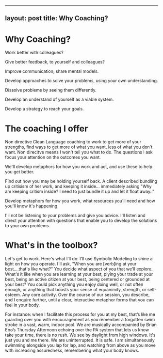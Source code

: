 ---
layout: post
title: Why Coaching?
--
# Why Coaching?

Work better with colleagues?

Give better feedback, to yourself and colleagues?

Improve communication, share mental models.

Develop approaches to solve your problems, using your own understanding.

Dissolve problems by seeing them differently.

Develop an understand of yourself as a viable system.

Develop a strategy to reach your goals.

# The coaching I offer

Non directive Clean Language coaching to work to get more of your strengths, find ways to get more of what you want, less of what you don't want.
Non direcitve means I won't tell you what to do. The questions I ask focus your attention on the outcomes you want.

We'll develop metaphors for how you work and act, and use these to help you get better.

Find out how you may be holding yourself back. A client described bundling up critisism of her work, and keeping it inside... immediately asking "Why am keeping critism inside? I need to just bundle it up and let it float away.."

Develop metaphors for how you work, what resources you'll need and how you'll know it's happening.

I'll not be listening to your problems and give you advice. I'll listen and direct your attention with questions that enable you to develop the solutions to your own problems.

# What's in the toolbox?

Let's get to work. Here's what I'll do: I'll use Symbolic Modeling to shine a light on how you operate. I'll ask, "When you are [verb]ing at your best....that's like what?" You decide what aspect of you that we'll explore. What's it like when you are learning at your best, plying your trade at your best, being an active citizen at your best, being centered or grounded at your best? You could pick anything you enjoy doing well, or not often enough, or anything that boosts your sense of equanimity, strength, or self-esteem. Any core activity. Over the course of our session, you describe, and I enquire further, until a clear, interactive metaphor forms that you can feel in your body.

For instance: when I facilitate this process for you at my best, that’s like me guarding over you with encouragement as you remember a forgotten swim stroke in a vast, warm, indoor pool. We are musically accompanied by Brian Eno’s Thursday Afternoon echoing over the PA system that lets us know take your time, there is no rush. We see by daylight from high windows. It's just you and me there. We are uninterrupted. It is safe. I am simultaneously swimming alongside you lap for lap, and watching from above as you move with increasing assuredness, remembering what your body knows.
